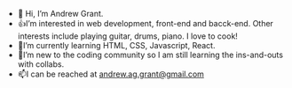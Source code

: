 - 👋 Hi, I’m Andrew Grant.
- 👍I’m interested in web development, front-end and bacck-end. Other interests include playing guitar, drums, piano. I love to cook!
- 📖I’m currently learning HTML, CSS, Javascript, React.
- 🙂I’m new to the coding community so I am still learning the ins-and-outs with collabs.
- 📫I can be reached at andrew.ag.grant@gmail.com

<!---
Andrew-613-Grant/Andrew-613-Grant is a ✨ special ✨ repository because its `README.md` (this file) appears on your GitHub profile.
You can click the Preview link to take a look at your changes.
--->

